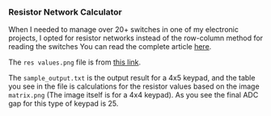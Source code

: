 ### Resistor Network Calculator

When I needed to manage over 20+ switches in one of my electronic projects, 
I opted for resistor networks instead of the row-column method for reading the switches
You can read the complete article [here](https://the-this-pointer.github.io/blog/resistor-network-for-keypad-calculation.html).

The `res values.png` file is from [this link](https://electronics.stackexchange.com/questions/439987/how-to-figure-out-what-resistors-are-in-the-e12-and-e24-series).

The `sample_output.txt` is the output result for a 4x5 keypad, and the table you see in the file is calculations for the resistor values based on the image `matrix.png` (The image itself is for a 4x4 keypad). As you see the final ADC gap for this type of keypad is 25.

